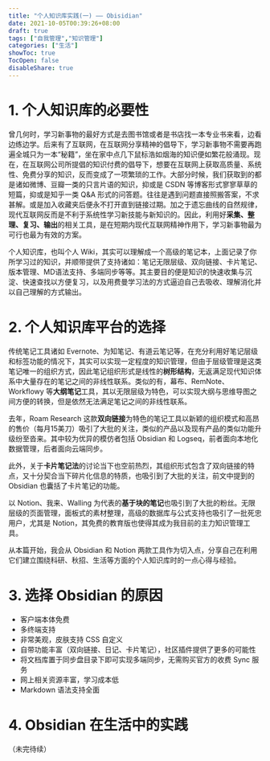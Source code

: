 ```yaml
---
title: "个人知识库实践(一) —— Obisidian"
date: 2021-10-05T00:39:26+08:00
draft: true
tags: ["自我管理","知识管理"]
categories: ["生活"]
showToc: true
TocOpen: false
disableShare: true
---
```


# 1. 个人知识库的必要性
曾几何时，学习新事物的最好方式是去图书馆或者是书店找一本专业书来看，边看边练边学。后来有了互联网，在互联网分享精神的倡导下，学习新事物不需要再跑遍全城只为一本“秘籍”，坐在家中点几下鼠标浩如烟海的知识便如繁花般涌现。现在，在互联网公司所提倡的知识付费的倡导下，想要在互联网上获取高质量、系统性、免费分享的知识，反而变成了一项繁琐的工作。大部分时候，我们获取到的都是诸如微博、豆瓣一类的只言片语的知识，抑或是 CSDN 等博客形式寥寥草草的短篇，抑或是知乎一类 Q&A 形式的问答题。往往是遇到问题直接照搬答案，不求甚解。或是加入收藏夹后便永不打开直到链接过期。加之于遗忘曲线的自然规律，现代互联网反而是不利于系统性学习新技能与新知识的。因此，利用好**采集、整理、复习、输出**的相关工具，是在短期内现代互联网精神作用下，学习新事物最为可行也最为有效的方案。

个人知识库，也叫个人 Wiki，其实可以理解成一个高级的笔记本，上面记录了你所学习过的知识，并顺带提供了支持诸如：笔记无限层级、双向链接、卡片笔记、版本管理、MD语法支持、多端同步等等。其主要目的便是知识的快速收集与沉淀、快速查找以方便复习，以及用费曼学习法的方式逼迫自己去吸收、理解消化并以自己理解的方式输出。

# 2. 个人知识库平台的选择
传统笔记工具诸如 Evernote、为知笔记、有道云笔记等，在充分利用好笔记层级和标签功能的情况下，其实可以实现一定程度的知识管理，但由于层级管理是这类笔记唯一的组织方式，因此笔记组织形式是线性的**树形结构**，无返满足现代知识体系中大量存在的笔记之间的非线性联系。类似的有，幕布、RemNote、Workflowy 等**大纲笔记**工具，其以无限层级为特色，可以实现大纲与思维导图之间方便的转换，但是依然无法满足笔记之间的非线性联系。

去年，Roam Research 这款**双向链接**为特色的笔记工具以新颖的组织模式和高昂的售价（每月15美刀）吸引了大批的关注，类似的产品以及现有产品的类似功能升级纷至沓来。其中较为优异的模仿者包括 Obsidian 和 Logseq，前者面向本地化数据管理，后者面向云端同步。

此外，关于**卡片笔记法**的讨论当下也空前热烈，其组织形式包含了双向链接的特点，又十分契合当下碎片化信息的特质，也吸引到了大批的关注，前文中提到的 Obsidian 也囊括了卡片笔记的功能。

以 Notion、我来、Walling 为代表的**基于块的笔记**也吸引到了大批的粉丝。无限层级的页面管理，面板式的素材整理，高级的数据库与公式支持也吸引了一批死忠用户，尤其是 Notion，其免费的教育版也使得其成为我目前的主力知识管理工具。

从本篇开始，我会从 Obsidian 和 Notion 两款工具作为切入点，分享自己在利用它们建立围绕科研、秋招、生活等方面的个人知识库时的一点心得与经验。

# 3. 选择 Obsidian 的原因
* 客户端本体免费
* 多终端支持
* 非常美观，皮肤支持 CSS 自定义
* 自带功能丰富（双向链接、日记、卡片笔记），社区插件提供了更多的可能性
* 将文档库置于同步盘目录下即可实现多端同步，无需购买官方的收费 Sync 服务
* 网上相关资源丰富，学习成本低
* Markdown 语法支持全面

# 4. Obsidian 在生活中的实践
（未完待续）